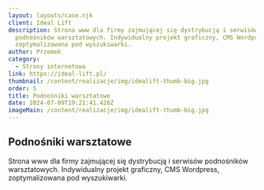 ```yaml
---
layout: layouts/case.njk
client: Ideal Lift
description: Strona www dla firmy zajmującej się dystrybucją i serwisów
  podnośników warsztatowych. Indywidualny projekt graficzny, CMS Wordpress,
  zoptymalizowana pod wyszukiwarki.
author: Przemek
category:
  - Strony internetowa
link: https://ideal-lift.pl/
thumbnail: /content/realizacje/img/idealift-thumb-big.jpg
order: 5
title: Podnośniki warsztatowe
date: 2024-07-09T19:21:41.426Z
imageMain: /content/realizacje/img/idealift-thumb-big.jpg
---
```


## Podnośniki warsztatowe

Strona www dla firmy zajmującej się dystrybucją i serwisów podnośników warsztatowych. Indywidualny projekt graficzny, CMS Wordpress, zoptymalizowana pod wyszukiwarki.
